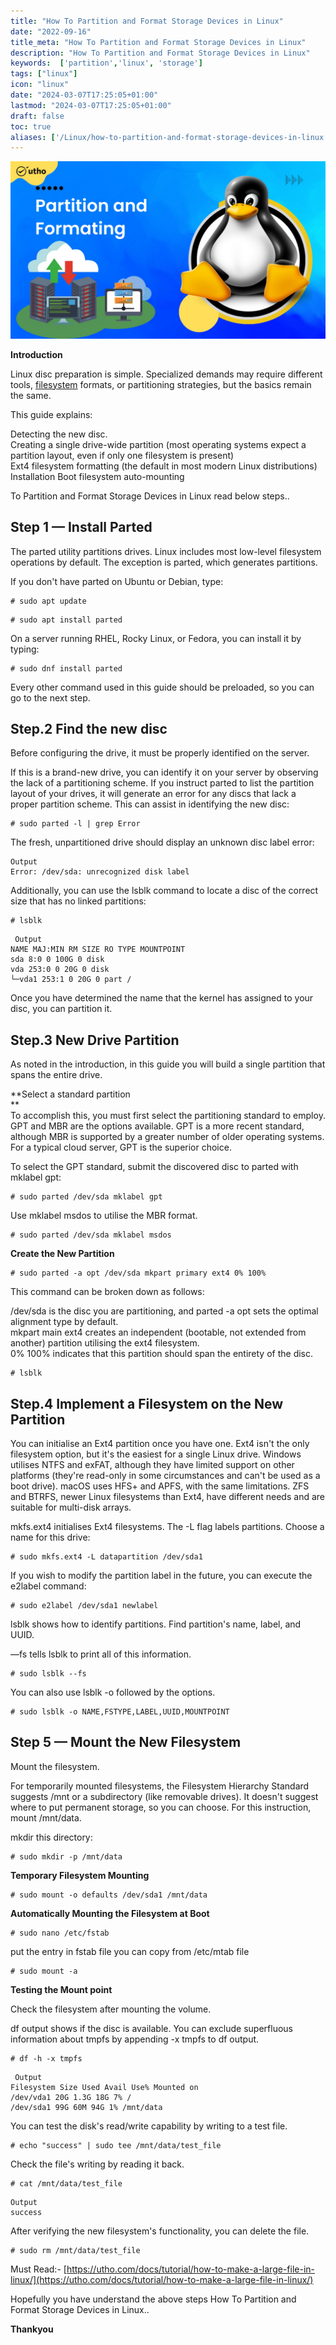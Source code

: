 ```yaml
---
title: "How To Partition and Format Storage Devices in Linux"
date: "2022-09-16"
title_meta: "How To Partition and Format Storage Devices in Linux"
description: "How To Partition and Format Storage Devices in Linux"
keywords:  ['partition','linux', 'storage']
tags: ["linux"]
icon: "linux"
date: "2024-03-07T17:25:05+01:00"
lastmod: "2024-03-07T17:25:05+01:00" 
draft: false
toc: true
aliases: ['/Linux/how-to-partition-and-format-storage-devices-in-linux']
---
```


![How To Partition and Format Storage Devices in Linux](images/How-To-Partition-and-Format-Storage-Devices-in-Linux_utho.jpg)

**Introduction**

  
Linux disc preparation is simple. Specialized demands may require different tools, [filesystem](https://en.wikipedia.org/wiki/File_system) formats, or partitioning strategies, but the basics remain the same.

This guide explains:

Detecting the new disc.  
Creating a single drive-wide partition (most operating systems expect a partition layout, even if only one filesystem is present)  
Ext4 filesystem formatting (the default in most modern Linux distributions)  
Installation Boot filesystem auto-mounting

To Partition and Format Storage Devices in Linux read below steps..

## Step 1 — Install Parted

The parted utility partitions drives. Linux includes most low-level filesystem operations by default. The exception is parted, which generates partitions.

If you don't have parted on Ubuntu or Debian, type:

```
# sudo apt update 
```

```
# sudo apt install parted 
```

On a server running RHEL, Rocky Linux, or Fedora, you can install it by typing:

```
# sudo dnf install parted 
```

Every other command used in this guide should be preloaded, so you can go to the next step.

## Step.2 Find the new disc

Before configuring the drive, it must be properly identified on the server.

If this is a brand-new drive, you can identify it on your server by observing the lack of a partitioning scheme. If you instruct parted to list the partition layout of your drives, it will generate an error for any discs that lack a proper partition scheme. This can assist in identifying the new disc:

```
# sudo parted -l | grep Error 
```

The fresh, unpartitioned drive should display an unknown disc label error:

```
Output  
Error: /dev/sda: unrecognized disk label
```

Additionally, you can use the lsblk command to locate a disc of the correct size that has no linked partitions:

```
# lsblk 
```

```
 Output  
NAME MAJ:MIN RM SIZE RO TYPE MOUNTPOINT  
sda 8:0 0 100G 0 disk  
vda 253:0 0 20G 0 disk  
└─vda1 253:1 0 20G 0 part / 
```

Once you have determined the name that the kernel has assigned to your disc, you can partition it.

## Step.3 New Drive Partition

As noted in the introduction, in this guide you will build a single partition that spans the entire drive.

**Select a standard partition  
**  
To accomplish this, you must first select the partitioning standard to employ. GPT and MBR are the options available. GPT is a more recent standard, although MBR is supported by a greater number of older operating systems. For a typical cloud server, GPT is the superior choice.

To select the GPT standard, submit the discovered disc to parted with mklabel gpt:

```
# sudo parted /dev/sda mklabel gpt 
```

Use mklabel msdos to utilise the MBR format.

```
# sudo parted /dev/sda mklabel msdos 
```

**Create the New Partition**

```
# sudo parted -a opt /dev/sda mkpart primary ext4 0% 100% 
```

This command can be broken down as follows:

/dev/sda is the disc you are partitioning, and parted -a opt sets the optimal alignment type by default.  
mkpart main ext4 creates an independent (bootable, not extended from another) partition utilising the ext4 filesystem.  
0% 100% indicates that this partition should span the entirety of the disc.

```
# lsblk 
```

## Step.4 Implement a Filesystem on the New Partition

You can initialise an Ext4 partition once you have one. Ext4 isn't the only filesystem option, but it's the easiest for a single Linux drive. Windows utilises NTFS and exFAT, although they have limited support on other platforms (they're read-only in some circumstances and can't be used as a boot drive). macOS uses HFS+ and APFS, with the same limitations. ZFS and BTRFS, newer Linux filesystems than Ext4, have different needs and are suitable for multi-disk arrays.

mkfs.ext4 initialises Ext4 filesystems. The -L flag labels partitions. Choose a name for this drive:

```
# sudo mkfs.ext4 -L datapartition /dev/sda1 
```

If you wish to modify the partition label in the future, you can execute the e2label command:

```
# sudo e2label /dev/sda1 newlabel 
```

lsblk shows how to identify partitions. Find partition's name, label, and UUID.

—fs tells lsblk to print all of this information.

```
# sudo lsblk --fs 
```

You can also use lsblk -o followed by the options.

```
# sudo lsblk -o NAME,FSTYPE,LABEL,UUID,MOUNTPOINT 
```

## Step 5 — Mount the New Filesystem

Mount the filesystem.

For temporarily mounted filesystems, the Filesystem Hierarchy Standard suggests /mnt or a subdirectory (like removable drives). It doesn't suggest where to put permanent storage, so you can choose. For this instruction, mount /mnt/data.

mkdir this directory:

```
# sudo mkdir -p /mnt/data 
```

**Temporary Filesystem Mounting**

```
# sudo mount -o defaults /dev/sda1 /mnt/data 
```

**Automatically Mounting the Filesystem at Boot**

```
# sudo nano /etc/fstab 
```

put the entry in fstab file you can copy from /etc/mtab file

```
# sudo mount -a 
```

**Testing the Mount point**

Check the filesystem after mounting the volume.

df output shows if the disc is available. You can exclude superfluous information about tmpfs by appending -x tmpfs to df output.

```
# df -h -x tmpfs 
```

```
 Output  
Filesystem Size Used Avail Use% Mounted on  
/dev/vda1 20G 1.3G 18G 7% /  
/dev/sda1 99G 60M 94G 1% /mnt/data 
```

You can test the disk's read/write capability by writing to a test file.

```
# echo "success" | sudo tee /mnt/data/test_file 
```

Check the file's writing by reading it back.

```
# cat /mnt/data/test_file 
```

```
Output  
success
```

After verifying the new filesystem's functionality, you can delete the file.

```
# sudo rm /mnt/data/test_file 
```

Must Read:- [https://utho.com/docs/tutorial/how-to-make-a-large-file-in-linux/](https://utho.com/docs/tutorial/how-to-make-a-large-file-in-linux/)

Hopefully you have understand the above steps How To Partition and Format Storage Devices in Linux..

**Thankyou**
